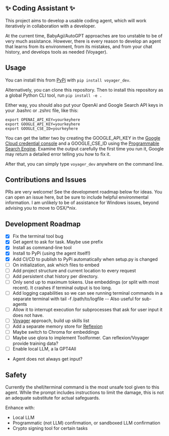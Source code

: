 ## ✨ Coding Assistant ✨


This project aims to develop a usable coding agent, which will work iteratively in collaboration with a developer.

At the current time, BabyAgi/AutoGPT approaches are too unstable to be of very much assistance. However, there is every reason to develop an agent that learns from its environment, from its mistakes, and from your chat history, and develops tools as needed (Voyager).

## Usage

You can install this from [PyPi](https://pypi.org/project/voyager-dev/) with `pip install voyager_dev`.

Alternatively, you can clone this repository. Then to install this repository as a global Python CLI tool, run `pip install -e .`

Either way, you should also put your OpenAI and Google Search API keys in your .bashrc or .zshrc file, like this:

```
export OPENAI_API_KEY=yourkeyhere
export GOOGLE_API_KEY=yourkeyhere
export GOOGLE_CSE_ID=yourkeyhere
```

You can get the latter two by creating the GOOGLE_API_KEY in the [Google Cloud credential console](https://console.cloud.google.com/apis/credentials) and a GOOGLE_CSE_ID using the [Programmable Search Engine](https://programmablesearchengine.google.com/controlpanel/create). Examine the output carefully the first time you run it, Google may return a detailed error telling you how to fix it.

After that, you can simply type `voyager_dev` anywhere on the command line.

## Contributions and Issues

PRs are very welcome! See the development roadmap below for ideas. You can open an issue here, but be sure to include helpful environmental information. I am unlikely to be of assistance for Windows issues, beyond advising you to move to OSX/*nix.

## Development Roadmap

- [x] Fix the terminal tool bug
- [x] Get agent to ask for task. Maybe use prefix
- [x] Install as command-line tool
- [x] Install to PyPi (using the agent itself!)
- [x] Add CI/CD to publish to PyPi automatically when setup.py is changed
- [ ] On initialization, ask which files to embed
- [ ] Add project structure and current location to every request
- [ ] Add persistent chat history per directory.
- [ ] Only send up to maximum tokens. Use embeddings (or split with most recent). It crashes if terminal output is too long.
- [ ] Add logging capabilities so we can see running terminal commands in a separate terminal with tail -f /path/to/logfile
-- Also useful for sub-agents
- [ ] Allow it to interrupt execution for subprocesses that ask for user input it does not have.
- [ ] [Voyager](https://github.com/MineDojo/Voyager/tree/main/voyager) approach, build up skills list
- [ ] Add a separate memory store for [Reflexion](https://github.com/noahshinn024/reflexion)
- [ ] Maybe switch to Chroma for embeddings
- [ ] Maybe use qlora to implement Toolformer. Can reflexion/Voyager provide training data?
- [ ] Enable local LLM, a la GPT4All
- Agent does not always get input?

## Safety

Currently the shell/terminal command is the most unsafe tool given to this agent. While the prompt includes instructions to limit the damage, this is not an adequate substitute for actual safeguards.

Enhance with:
- Local LLM
- Programmatic (not LLM) confirmation, or sandboxed LLM confirmation
- Crypto signing tool for certain tasks
